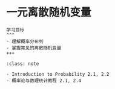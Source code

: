 # 一元离散随机变量

```{card} 
学习目标
^^^
- 理解概率分布列
- 掌握常见的离散随机变量
+++
```


`````{admonition} 教材索引
:class: note

- Introduction to Probability 2.1, 2.2
- 概率论与数理统计教程 2.1, 2.4
`````


